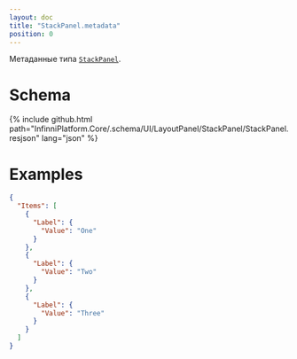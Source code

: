 ```yaml
---
layout: doc
title: "StackPanel.metadata"
position: 0
---
```


Метаданные типа [`StackPanel`](../).

# Schema

{% include github.html path="InfinniPlatform.Core/.schema/UI/LayoutPanel/StackPanel/StackPanel.resjson" lang="json" %}

# Examples

```json
{
  "Items": [
    {
      "Label": {
        "Value": "One"
      }
    },
    {
      "Label": {
        "Value": "Two"
      }
    },
    {
      "Label": {
        "Value": "Three"
      }
    }
  ]
}
```
